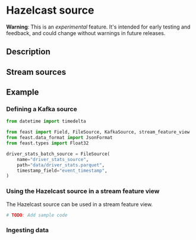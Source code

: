 # Hazelcast source

**Warning**: This is an _experimental_ feature. It's intended for early testing and feedback, and could change without warnings in future releases.

## Description

## Stream sources

## Example

### Defining a Kafka source

```python
from datetime import timedelta

from feast import Field, FileSource, KafkaSource, stream_feature_view
from feast.data_format import JsonFormat
from feast.types import Float32

driver_stats_batch_source = FileSource(
    name="driver_stats_source",
    path="data/driver_stats.parquet",
    timestamp_field="event_timestamp",
)
```

### Using the Hazelcast source in a stream feature view
The Hazelcast source can be used in a stream feature view.
```python
# TODO: Add sample code
```

### Ingesting data
